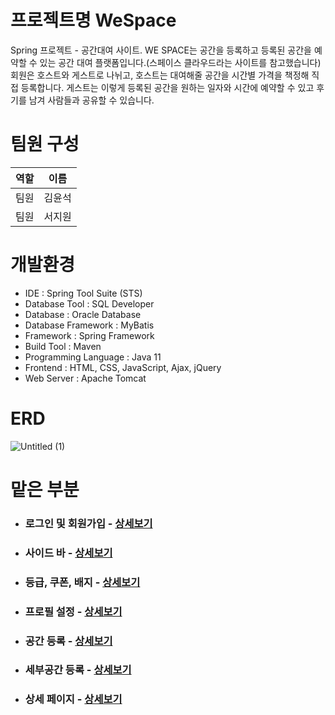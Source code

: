 # 프로젝트명 WeSpace

Spring 프로젝트 - 공간대여 사이트. WE SPACE는 공간을 등록하고 등록된 공간을 예약할 수 있는 공간 대여 플랫폼입니다.(스페이스 클라우드라는 사이트를 참고했습니다) 회원은 호스트와 게스트로 나뉘고, 호스트는 대여해줄 공간을 시간별 가격을 책정해 직접 등록합니다. 게스트는 이렇게 등록된 공간을 원하는 일자와 시간에 예약할 수 있고 후기를 남겨 사람들과 공유할 수 있습니다.
# 팀원 구성

|역할|이름|
|---|---|
|팀원|김윤석|
|팀원|서지원|

# 개발환경
- IDE : Spring Tool Suite (STS)
- Database Tool : SQL Developer
- Database : Oracle Database
- Database Framework : MyBatis
- Framework : Spring Framework
- Build Tool : Maven
- Programming Language : Java 11
- Frontend : HTML, CSS, JavaScript, Ajax, jQuery
- Web Server : Apache Tomcat


# ERD
![Untitled (1)](https://github.com/sjwonny/WeSpace/assets/107779500/c7d03f7f-ec0d-443f-bb79-2b811f648815)

# 맡은 부분

- ### **로그인 및 회원가입** - [상세보기](https://github.com/sjwonny/WeSpace/wiki/%EB%A1%9C%EA%B7%B8%EC%9D%B8---%ED%9A%8C%EC%9B%90%EA%B0%80%EC%9E%85)

- ### **사이드 바** - [상세보기](https://github.com/sjwonny/WeSpace/wiki/%EC%82%AC%EC%9D%B4%EB%93%9C-%EB%B0%94)

- ### **등급, 쿠폰, 배지** - [상세보기](https://github.com/sjwonny/WeSpace/wiki/%EB%93%B1%EA%B8%89,-%EC%BF%A0%ED%8F%B0,-%EB%B0%B0%EC%A7%80)

- ### **프로필 설정** - [상세보기](https://github.com/sjwonny/WeSpace/wiki/%ED%94%84%EB%A1%9C%ED%95%84-%EC%84%A4%EC%A0%95)

- ### **공간 등록** - [상세보기](https://github.com/sjwonny/WeSpace/wiki/%EA%B3%B5%EA%B0%84-%EB%93%B1%EB%A1%9D)

- ### **세부공간 등록** - [상세보기](https://github.com/sjwonny/WeSpace/wiki/%EC%84%B8%EB%B6%80%EA%B3%B5%EA%B0%84-%EB%93%B1%EB%A1%9D)

- ### **상세 페이지** - [상세보기](https://github.com/sjwonny/WeSpace/wiki/%EC%83%81%EC%84%B8-%ED%8E%98%EC%9D%B4%EC%A7%80)
